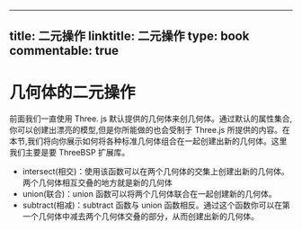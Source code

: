 
---
title: 二元操作
linktitle: 二元操作
type: book
commentable: true
---

# 几何体的二元操作

前面我们一直使用 Three. js 默认提供的几何体来创几何体。通过默认的属性集合,你可以创建出漂亮的模型,但是你所能做的也会受制于 Three.js 所提供的内容。在本节,我们将向你展示如何将各种标准几何体组合在一起创建出新的几何体。这里我们主要是要 ThreeBSP 扩展库。

- intersect(相交)：使用该函数可以在两个几何体的交集上创建出新的几何体。两个几何体相互交叠的地方就是新的几何体
- union(联合)：union 函数可以将两个几何体联合在一起创建新的几何体。
- subtract(相减)：subtract 函数与 union 函数相反。通过这个函数你可以在第一个几何体中减去两个几何体交叠的部分，从而创建出新的几何体。

    